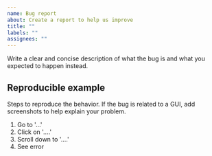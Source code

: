 ```yaml
---
name: Bug report
about: Create a report to help us improve
title: ""
labels: ""
assignees: ""
---
```


Write a clear and concise description of what the bug is and what you expected to happen instead.

## Reproducible example

Steps to reproduce the behavior. If the bug is related to a GUI, add screenshots to help explain your problem.

1. Go to '...'
2. Click on '....'
3. Scroll down to '....'
4. See error
